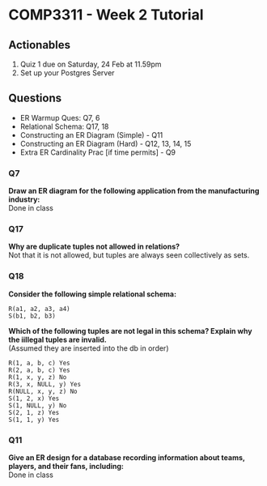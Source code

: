# COMP3311 - Week 2 Tutorial
## Actionables
1. Quiz 1 due on Saturday, 24 Feb at 11.59pm
2. Set up your Postgres Server


## Questions
- ER Warmup Ques: Q7, 6
- Relational Schema: Q17, 18
- Constructing an ER Diagram (Simple) - Q11
- Constructing an ER Diagram (Hard) - Q12, 13, 14, 15
- Extra ER Cardinality Prac [if time permits] - Q9


### Q7
**Draw an ER diagram for the following application from the manufacturing industry:**\
Done in class

### Q17
**Why are duplicate tuples not allowed in relations?**\
Not that it is not allowed, but tuples are always seen collectively as sets.

### Q18
**Consider the following simple relational schema:**
```
R(a1, a2, a3, a4)
S(b1, b2, b3)
```
**Which of the following tuples are not legal in this schema? Explain why the iillegal tuples are invalid.**\
(Assumed they are inserted into the db in order)
```
R(1, a, b, c) Yes
R(2, a, b, c) Yes
R(1, x, y, z) No
R(3, x, NULL, y) Yes
R(NULL, x, y, z) No
S(1, 2, x) Yes
S(1, NULL, y) No
S(2, 1, z) Yes
S(1, 1, y) Yes
```

### Q11
**Give an ER design for a database recording information about teams, players, and their fans, including:**\
Done in class
